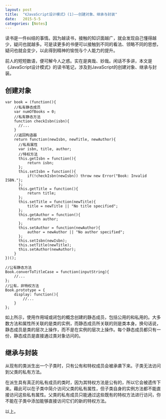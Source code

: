 ```yaml
---
layout: post
title:  "《JavaScript设计模式》(1)——创建对象、继承与封装"
date:   2015-5-5
categories: [Notes]
---
```


读书是一件纠结的事情。因为越读书，接触的知识面越广，就会发现自己懂得越少，疑问也就越多。可是读更多的书便可以接触到不同的看法、领略不同的思想，疑问也就会变少，以此得到精神的愉悦与个人能力的提升。

前人的短短数语，便可解今人之惑。实在是爽哉、妙哉。闲话不多讲，本文是《JavaScript设计模式》的读书笔记，涉及到JavaScript的创建对象、继承与封装。

## 创建对象

	var book = (function(){
	    //私有静态成员
	    var numOfBooks = 0;
	    //私有静态方法
	    function checkIsbn(isbn){
		  //...
	    }
	    //返回构造器
	    return function(newIsbn, newTitle, newAuthor){
		  //私有属性
		  var isbn, title, author;
		  //特权方法
		  this.getIsbn = function(){
			  return isbn;
		  };
		  this.setIsbn = function(){
			  if(!checkIsbn(newIsbn)) throw new Error("Book: Invalid ISBN.");
		  };
		  this.getTitle = function(){
			  return title;
		  };
		  this.setTitle = function(newTitle){
			  title = newTitle || "No title specified";
		  };
		  this.getAuthor = function(){
			  return author;
		  };
		  this.setAuthor = function(newAuthor){
			  author = newAuthor || "No author specified";
		  };
		  this.setIsbn(newIsbn);
		  this.setTitle(newTitle);
		  this.setAuthor(newAuthor);
		}
	})();

	//公有静态方法
	Book.converToTitleCase = function(inputString){
		//...
	};
	//公有，非特权方法
	Book.prototype = {
		display: function(){
			//...
		}
	};

如上所示，使用作用域或闭包的概念创建的静态成员，包括公用的和私用的。大多数方法和属性所关联的是类的实例，而静态成员所关联的则是类本身。换句话说，静态成员是类的层次上操作，而不是在实例的层次上操作。每个静态成员都只有一份，静态成员是直接通过类对象访问的。

## 继承与封装

从现有的类派生出一个子类时，只有公有和特权成员会被承袭下来。子类无法访问到父类的私有方法。

在派生具有真正的私有成员的类时，因为其特权方法是公有的，所以它会被遗传下来。藉此可以在子类中简介访问父类的私有属性，但子类自身的实例方法都不能直接访问这些私有属性。父类的私有成员只能通过这些既有的特权方法进行访问，你不能在子类中添加能够直接访问它们的新的特权方法。

以上。
